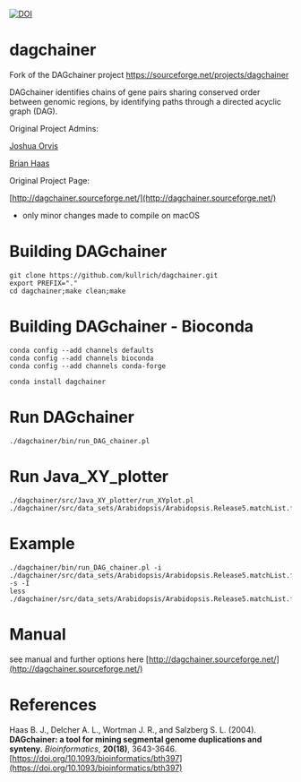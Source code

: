 [![DOI](https://zenodo.org/badge/DOI/10.5281/zenodo.4273760.svg)](https://doi.org/10.5281/zenodo.4273760)

# dagchainer
Fork of the DAGchainer project https://sourceforge.net/projects/dagchainer

DAGchainer identifies chains of gene pairs sharing conserved order between genomic regions, by identifying paths through a directed acyclic graph (DAG).

Original Project Admins:

[Joshua Orvis](https://sourceforge.net/u/jorvis/)

[Brian Haas](https://sourceforge.net/u/bhaas/)

Original Project Page:

[http://dagchainer.sourceforge.net/](http://dagchainer.sourceforge.net/)

- only minor changes made to compile on macOS

# Building DAGchainer

```
git clone https://github.com/kullrich/dagchainer.git
export PREFIX="."
cd dagchainer;make clean;make
```

# Building DAGchainer - Bioconda

```
conda config --add channels defaults
conda config --add channels bioconda
conda config --add channels conda-forge

conda install dagchainer
```

# Run DAGchainer

```
./dagchainer/bin/run_DAG_chainer.pl
```

# Run Java_XY_plotter

```
./dagchainer/src/Java_XY_plotter/run_XYplot.pl ./dagchainer/src/data_sets/Arabidopsis/Arabidopsis.Release5.matchList.filtered
```

# Example

```
./dagchainer/bin/run_DAG_chainer.pl -i ./dagchainer/src/data_sets/Arabidopsis/Arabidopsis.Release5.matchList.filtered -s -I
less ./dagchainer/src/data_sets/Arabidopsis/Arabidopsis.Release5.matchList.filtered.aligncoords
```

# Manual

see manual and further options here [http://dagchainer.sourceforge.net/](http://dagchainer.sourceforge.net/)

# References

Haas B. J., Delcher A. L., Wortman J. R., and Salzberg S. L. (2004). **DAGchainer: a tool for mining segmental genome duplications and synteny.** *Bioinformatics*, **20(18)**, 3643-3646. [https://doi.org/10.1093/bioinformatics/bth397](https://doi.org/10.1093/bioinformatics/bth397)

